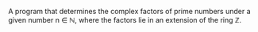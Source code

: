 A program that determines the complex factors of prime numbers under a given number n ∈ ℕ, where the factors lie in an extension of the ring ℤ.
